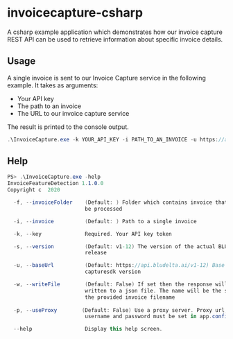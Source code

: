 # invoicecapture-csharp
A csharp example application which demonstrates how our invoice capture REST API can be used to retrieve information about specific invoice details.

## Usage
A single invoice is sent to our Invoice Capture service in the following example. It takes as arguments:
- Your API key
- The path to an invoice
- The URL to our invoice capture service

The result is printed to the console output.
```csharp
.\InvoiceCapture.exe -k YOUR_API_KEY -i PATH_TO_AN_INVOICE -u https://api.bludelta.ai/v1-12
```

## Help
```csharp
PS> .\InvoiceCapture.exe -help
InvoiceFeatureDetection 1.1.0.0
Copyright c  2020

  -f, --invoiceFolder    (Default: ) Folder which contains invoice that shall
                         be processed

  -i, --invoice          (Default: ) Path to a single invoice

  -k, --key              Required. Your API key token

  -s, --version          (Default: v1-12) The version of the actual BLU DELTA
                         release

  -u, --baseUrl          (Default: https://api.bludelta.ai/v1-12) Base url of your
                         capturesdk version

  -w, --writeFile        (Default: False) If set then the response will be
                         written to a json file. The name will be the same as
                         the provided invoice filename
                         
  -p, --useProxy        (Default: False) Use a proxy server. Proxy url,
                         username and password must be set in app.config

  --help                 Display this help screen.
```
